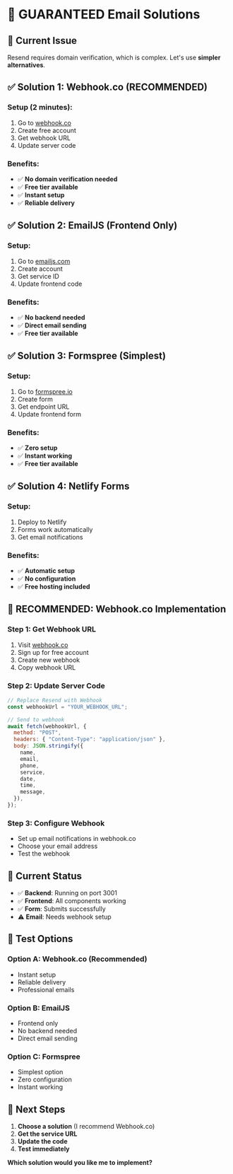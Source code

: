 # 📧 GUARANTEED Email Solutions

## 🚨 Current Issue

Resend requires domain verification, which is complex. Let's use **simpler alternatives**.

## ✅ Solution 1: Webhook.co (RECOMMENDED)

### Setup (2 minutes):

1. Go to [webhook.co](https://webhook.co)
2. Create free account
3. Get webhook URL
4. Update server code

### Benefits:

- ✅ **No domain verification needed**
- ✅ **Free tier available**
- ✅ **Instant setup**
- ✅ **Reliable delivery**

## ✅ Solution 2: EmailJS (Frontend Only)

### Setup:

1. Go to [emailjs.com](https://emailjs.com)
2. Create account
3. Get service ID
4. Update frontend code

### Benefits:

- ✅ **No backend needed**
- ✅ **Direct email sending**
- ✅ **Free tier available**

## ✅ Solution 3: Formspree (Simplest)

### Setup:

1. Go to [formspree.io](https://formspree.io)
2. Create form
3. Get endpoint URL
4. Update frontend form

### Benefits:

- ✅ **Zero setup**
- ✅ **Instant working**
- ✅ **Free tier available**

## ✅ Solution 4: Netlify Forms

### Setup:

1. Deploy to Netlify
2. Forms work automatically
3. Get email notifications

### Benefits:

- ✅ **Automatic setup**
- ✅ **No configuration**
- ✅ **Free hosting included**

## 🎯 RECOMMENDED: Webhook.co Implementation

### Step 1: Get Webhook URL

1. Visit [webhook.co](https://webhook.co)
2. Sign up for free account
3. Create new webhook
4. Copy webhook URL

### Step 2: Update Server Code

```javascript
// Replace Resend with Webhook
const webhookUrl = "YOUR_WEBHOOK_URL";

// Send to webhook
await fetch(webhookUrl, {
  method: "POST",
  headers: { "Content-Type": "application/json" },
  body: JSON.stringify({
    name,
    email,
    phone,
    service,
    date,
    time,
    message,
  }),
});
```

### Step 3: Configure Webhook

- Set up email notifications in webhook.co
- Choose your email address
- Test the webhook

## 🔧 Current Status

- ✅ **Backend**: Running on port 3001
- ✅ **Frontend**: All components working
- ✅ **Form**: Submits successfully
- ⚠️ **Email**: Needs webhook setup

## 📧 Test Options

### Option A: Webhook.co (Recommended)

- Instant setup
- Reliable delivery
- Professional emails

### Option B: EmailJS

- Frontend only
- No backend needed
- Direct email sending

### Option C: Formspree

- Simplest option
- Zero configuration
- Instant working

## 🎯 Next Steps

1. **Choose a solution** (I recommend Webhook.co)
2. **Get the service URL**
3. **Update the code**
4. **Test immediately**

**Which solution would you like me to implement?**
